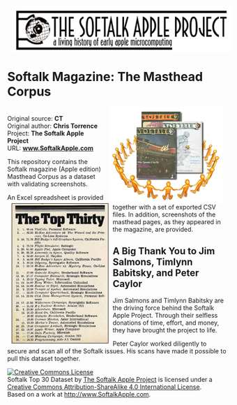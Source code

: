 <img src="https://raw.githubusercontent.com/SoftalkAppleProject/datasets_top30/master/images/STAP_masthead_1200.png" width="600" align="center" hspace="10" vspace="0" border="0" /><br />
# Softalk Magazine: The Masthead Corpus

<img src="https://raw.githubusercontent.com/SoftalkAppleProject/datasets_top30/master/images/what_softalk_means_to_us.png" width="260" align="right" hspace="10" vspace="0" border="0" /><br />
Original source: **CT** <br />
Original author: **Chris Torrence** <br />
Project: **The Softalk Apple Project** <br />
URL: **www.SoftalkApple.com**

<img src="https://raw.githubusercontent.com/SoftalkAppleProject/datasets_top30/master/Screenshots/v1n03_Nov80_top30.jpg" width="220" align="left" hspace="10" border="1" />
This repository contains the Softalk magazine (Apple edition) Masthead Corpus as a dataset with validating screenshots. 

An Excel spreadsheet is provided together with a set of exported CSV files. In addition, screenshots of the masthead pages, as they appeared in the magazine, are provided.

## A Big Thank You to Jim Salmons, Timlynn Babitsky, and Peter Caylor

Jim Salmons and Timlynn Babitsky are the driving force behind the Softalk Apple Project. Through their selfless donations of time, effort, and money, they have brought the project to life.

Peter Caylor worked diligently to secure and scan all of the Softalk issues. His scans have made it possible to pull this dataset together.

<a rel="license" href="http://creativecommons.org/licenses/by-sa/4.0/"><img alt="Creative Commons License" style="border-width:0" src="https://i.creativecommons.org/l/by-sa/4.0/88x31.png" /></a><br /><span xmlns:dct="http://purl.org/dc/terms/" property="dct:title">Softalk Top 30 Dataset</span> by <a xmlns:cc="http://creativecommons.org/ns#" href="http://www.SoftalkApple.com" property="cc:attributionName" rel="cc:attributionURL">The Softalk Apple Project</a> is licensed under a <a rel="license" href="http://creativecommons.org/licenses/by-sa/4.0/">Creative Commons Attribution-ShareAlike 4.0 International License</a>.<br />Based on a work at <a xmlns:dct="http://purl.org/dc/terms/" href="http://www.SoftalkApple.com" rel="dct:source">http://www.SoftalkApple.com</a>.
